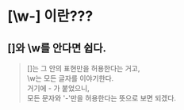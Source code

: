 # [\w-] 이란???

## []와 \w를 안다면 쉽다.
> []는 그 안의 표현만을 허용한다는 거고,  
\w는 모든 글자를 이야기한다.  
거기에 - 가 붙었으니,  
모든 문자와 '-'만을 허용한다는 뜻으로 보면 되겠다.
